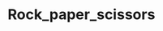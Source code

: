 # Rock_paper_scissors
<p><a href="https://adsk3003.github.io/Rock_paper_scissors/" Click here to launch app</a></p>